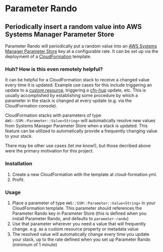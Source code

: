 # Parameter Rando

## Periodically insert a random value into AWS Systems Manager Parameter Store

Parameter Rando will periodically put a random value into an 
[AWS Systems Manager Parameter Store](https://docs.aws.amazon.com/systems-manager/latest/userguide/systems-manager-paramstore.html)
key at a configurable rate. It can be set up via the deployment of a 
[CloudFormation](https://aws.amazon.com/cloudformation/) template.

### Huh? How is this even remotely helpful?
It can be helpful for a CloudFormation stack to receive a changed value every 
time it is updated. Example use cases for this include triggering an update to a 
[custom resource](https://docs.aws.amazon.com/AWSCloudFormation/latest/UserGuide/template-custom-resources.html),
triggering a [cfn-hup](https://docs.aws.amazon.com/AWSCloudFormation/latest/UserGuide/cfn-hup.html) 
update, etc. This is usually accomplished by establishing some procedure by 
which a parameter in the stack is changed at every update (e.g. via the 
CloudFormation console).

CloudFormation stacks with parameters of type 
```AWS::SSM::Parameter::Value<String>```
will automatically resolve new values from Systems Manager Parameter Store when
a stack is updated. This feature can be utilized to automatically provide a
frequently changing value to your stack.

There may be other use cases (let me know!), but those decribed above were the
primary motivation for this project.

### Installation
1. Create a new CloudFormation with the template at cloud-formation.yml.
2. Profit.

### Usage
1. Place a parameter of type ```AWS::SSM::Parameter::Value<String>``` in your 
   CloudFormation template. This parameter should references the Parameter Rando
   key in Parameter Store (this is defined when you install Parameter Rando, 
   and defaults to ```parameter-rando```)
2. Use that parameter wherever you need a value that will frequently change.
   e.g. as a custom resource property or metadata value
3. The resolved value will automatically change every time you update your
   stack, up to the rate defined when you set up Parameter Rando (minimum of
   1 minute)
